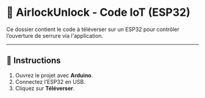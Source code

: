 # 🔌 AirlockUnlock - Code IoT (ESP32)

Ce dossier contient le code à téléverser sur un ESP32 pour contrôler l’ouverture de serrure via l'application.

---

## 🚀 Instructions

1. Ouvrez le projet avec **Arduino**.
2. Connectez l’ESP32 en USB.
3. Cliquez sur **Téléverser**.
